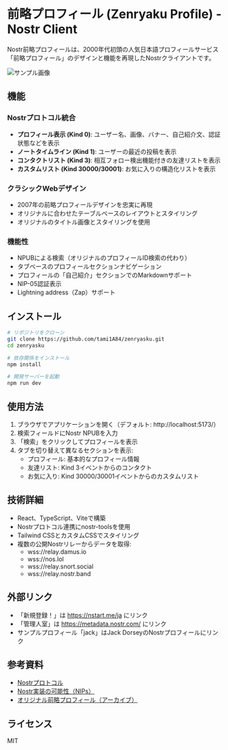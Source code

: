 # 前略プロフィール (Zenryaku Profile) - Nostr Client

Nostr前略プロフィールは、2000年代初頭の人気日本語プロフィールサービス「前略プロフィール」のデザインと機能を再現したNostrクライアントです。

![サンプル画像](https://app.devin.ai/sessions/28cd9e7d41a24b009cd927f8d546c461)

## 機能

### Nostrプロトコル統合
- **プロフィール表示 (Kind 0)**: ユーザー名、画像、バナー、自己紹介文、認証状態などを表示
- **ノートタイムライン (Kind 1)**: ユーザーの最近の投稿を表示
- **コンタクトリスト (Kind 3)**: 相互フォロー検出機能付きの友達リストを表示
- **カスタムリスト (Kind 30000/30001)**: お気に入りの構造化リストを表示

### クラシックWebデザイン
- 2007年の前略プロフィールデザインを忠実に再現
- オリジナルに合わせたテーブルベースのレイアウトとスタイリング
- オリジナルのタイトル画像とスタイリングを使用

### 機能性
- NPUBによる検索（オリジナルのプロフィールID検索の代わり）
- タブベースのプロフィールセクションナビゲーション
- プロフィールの「自己紹介」セクションでのMarkdownサポート
- NIP-05認証表示
- Lightning address（Zap）サポート

## インストール

```bash
# リポジトリをクローン
git clone https://github.com/tami1A84/zenryasku.git
cd zenryasku

# 依存関係をインストール
npm install

# 開発サーバーを起動
npm run dev
```

## 使用方法

1. ブラウザでアプリケーションを開く（デフォルト: http://localhost:5173/）
2. 検索フィールドにNostr NPUBを入力
3. 「検索」をクリックしてプロフィールを表示
4. タブを切り替えて異なるセクションを表示:
   - プロフィール: 基本的なプロフィール情報
   - 友達リスト: Kind 3イベントからのコンタクト
   - お気に入り: Kind 30000/30001イベントからのカスタムリスト

## 技術詳細

- React、TypeScript、Viteで構築
- Nostrプロトコル連携にnostr-toolsを使用
- Tailwind CSSとカスタムCSSでスタイリング
- 複数の公開Nostrリレーからデータを取得:
  - wss://relay.damus.io
  - wss://nos.lol
  - wss://relay.snort.social
  - wss://relay.nostr.band

## 外部リンク

- 「新規登録！」は https://nstart.me/ja にリンク
- 「管理人室」は https://metadata.nostr.com/ にリンク
- サンプルプロフィール「jack」はJack DorseyのNostrプロフィールにリンク

## 参考資料

- [Nostrプロトコル](https://github.com/nostr-protocol/nostr)
- [Nostr実装の可能性（NIPs）](https://github.com/nostr-protocol/nips)
- [オリジナル前略プロフィール（アーカイブ）](https://web.archive.org/web/20070909053300/http://pr.cgiboy.com/)

## ライセンス

MIT
